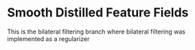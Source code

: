 # Smooth Distilled Feature Fields

This is the bilateral filtering branch where bilateral filtering was implemented as a regularizer
